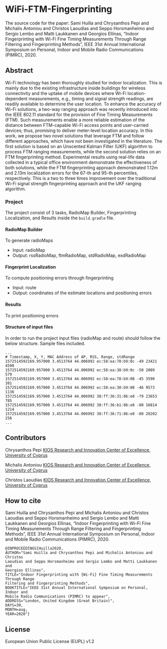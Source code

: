 # WiFi-FTM-Fingerprinting
The source code for the paper: Sami Huilla and Chrysanthos Pepi and Michalis Antoniou and Christos Laoudias and Seppo Horsmanheimo and Sergio Lembo and Matti Laukkanen and Georgios Ellinas, “Indoor Fingerprinting with Wi-Fi Fine Timing Measurements Through Range Filtering and Fingerprinting Methods”, IEEE 31st Annual International Symposium on Personal, Indoor and Mobile Radio Communications (PIMRC), 2020.

## Abstract
Wi-Fi technology has been thoroughly studied for indoor localization. This
is mainly due to the existing infrastructure inside buildings for wireless
connectivity and the uptake of mobile devices where Wi-Fi
location-dependent measurements, e.g., timing and signal strength readings,
are readily available to determine the user location. To enhance the
accuracy of Wi-Fi solutions, a two-way ranging approach was recently
introduced into the IEEE 802.11 standard for the provision of Fine Timing
Measurements (FTM). Such measurements enable a more reliable estimation of
the distance between FTM-capable Wi-Fi access points and user-carried
devices; thus, promising to deliver meter-level location accuracy. In this
work, we propose two novel solutions that leverage FTM and follow different
approaches, which have not been investigated in the literature. The first
solution is based on an Unscented Kalman Filter (UKF) algorithm to process
FTM ranging measurements, while the second solution relies on an FTM
fingerprinting method. Experimental results using real-life data collected
in a typical office environment demonstrate the effectiveness of both
solutions, while the FTM fingerprinting approach demonstrated 1.12m and
2.13m localization errors for the 67-th and 95-th percentiles,
respectively. This is a two to three times improvement over the traditional
Wi-Fi signal strength fingerprinting approach and the UKF ranging
algorithm.

### Project
The project consist of 3 tasks, RadioMap Builder, Fingerprinting Localization, and Results inside the `build.gradle` file.

#### RadioMap Builder
To generate radioMaps

- Input: radioMap
- Output: rssRadioMap, ftmRadioMap, stdRadioMap, exdRadioMap

#### Fingerprint Localization
To compute positioning errors through fingerprinting

- Input: route
- Output: coordinates of the estimate locations and positioning errors

#### Results
To print positioning errors

#### Structure of input files
In order to run the project input files (radioMap and route) should follow the below structure. Sample files included.
```
...
# Timestamp, X, Y, MAC Address of AP, RSS, Range, stdRange
1572514592169.957000 3.4513764 44.006992 ec:58:ea:78:b9:0c -49 23421 4590
1572514592169.957000 3.4513764 44.006992 ec:58:ea:38:b9:0c -50 2009 579
1572514592169.957000 3.4513764 44.006992 ec:58:ea:78:b9:08 -45 3590 381
1572514592169.957000 3.4513764 44.006992 ec:58:ea:38:b9:08 -46 9573 1136
1572514592169.957000 3.4513764 44.006992 38:ff:36:31:86:e8 -79 23653 785
1572514592169.957000 3.4513764 44.006992 38:ff:36:b1:86:e8 -80 16814 1214
1572514592169.957000 3.4513764 44.006992 38:ff:36:71:86:e8 -80 20202 256
...
```

## Contributors
Chrysanthos Pepi [KIOS Research and Innovation Center of Excellence, University of Cyprus](https://www.kios.ucy.ac.cy/)

Michalis Antoniou [KIOS Research and Innovation Center of Excellence, University of Cyprus](https://www.kios.ucy.ac.cy/)

Christos Laoudias [KIOS Research and Innovation Center of Excellence, University of Cyprus](https://www.kios.ucy.ac.cy/)

## How to cite
Sami Huilla and Chrysanthos Pepi and Michalis Antoniou and Christos Laoudias and Seppo Horsmanheimo and Sergio Lembo and Matti Laukkanen and Georgios Ellinas, “Indoor Fingerprinting with Wi-Fi Fine Timing Measurements Through Range Filtering and Fingerprinting Methods”, IEEE 31st Annual International Symposium on Personal, Indoor and Mobile Radio Communications (PIMRC), 2020.
```
@INPROCEEDINGS{Huilla2020,
AUTHOR="Sami Huilla and Chrysanthos Pepi and Michalis Antoniou and Christos
Laoudias and Seppo Horsmanheimo and Sergio Lembo and Matti Laukkanen and
Georgios Ellinas",
TITLE="Indoor Fingerprinting with {Wi-Fi} Fine Timing Measurements Through Range
Filtering and Fingerprinting Methods",
BOOKTITLE="IEEE 31st Annual International Symposium on Personal, Indoor and
Mobile Radio Communications (PIMRC) to appear",
ADDRESS="London, United Kingdom (Great Britain)",
DAYS=30,
MONTH=aug,
YEAR=2020"}
```
## License
European Union Public License (EUPL) v1.2
